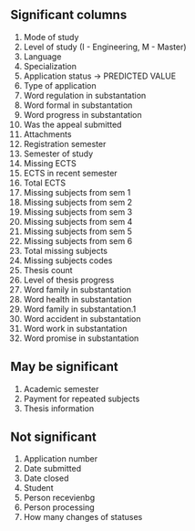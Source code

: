 ## Significant columns

1. Mode of study
2. Level of study (I - Engineering, M - Master)
3. Language
4. Specialization
5. Application status -> PREDICTED VALUE
6. Type of application
7. Word regulation in substantation
8. Word formal in substantation
9. Word progress in substantation
10. Was the appeal submitted
11. Attachments
12. Registration semester
13. Semester of study
14. Missing ECTS
15. ECTS in recent semester
16. Total ECTS
17. Missing subjects from sem 1
18. Missing subjects from sem 2
19. Missing subjects from sem 3
20. Missing subjects from sem 4
21. Missing subjects from sem 5
22. Missing subjects from sem 6
23. Total missing subjects
24. Missing subjects codes
25. Thesis count
26. Level of thesis progress
27. Word family in substantation
28. Word health in substantation
29. Word family in substantation.1
30. Word accident in substantation
31. Word work in substantation
32. Word promise  in substantation



## May be significant

1. Academic semester
2. Payment for repeated subjects
3. Thesis information

## Not significant
1. Application number 
2. Date submitted
3. Date closed
4. Student
5. Person recevienbg
6. Person processing
7. How many changes of statuses


